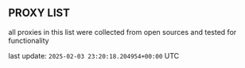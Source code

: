 ## PROXY LIST

all proxies in this list were collected from open sources and tested for functionality

last update: `2025-02-03 23:20:18.204954+00:00` UTC